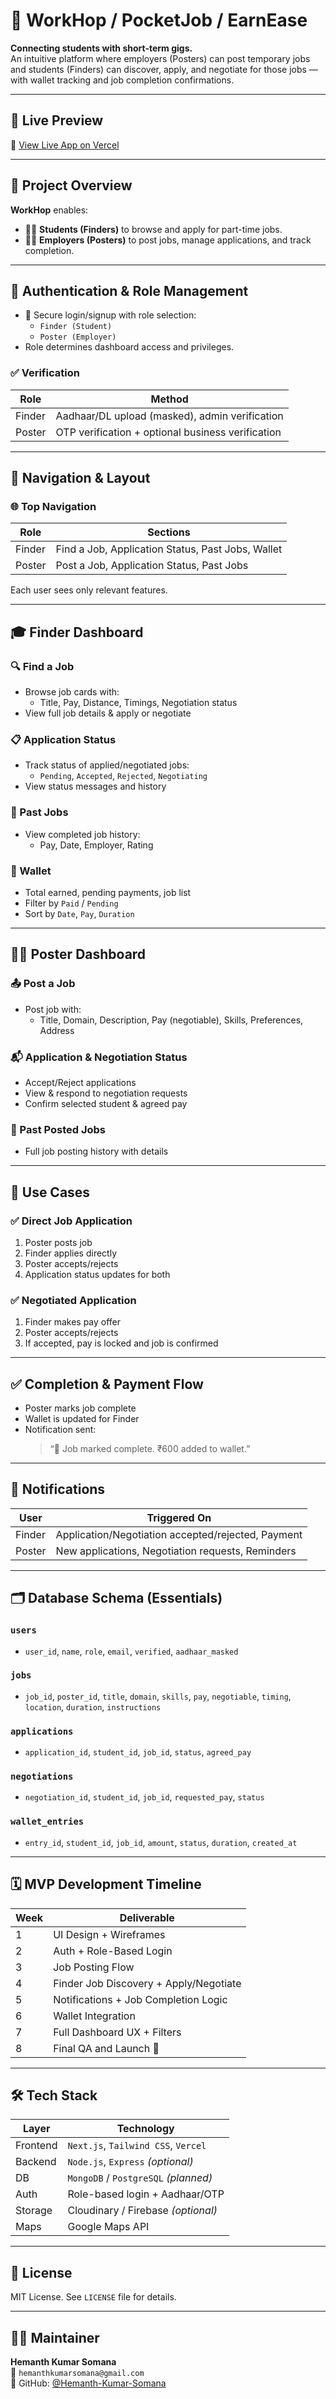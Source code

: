 # 💼 WorkHop / PocketJob / EarnEase

**Connecting students with short-term gigs.**  
An intuitive platform where employers (Posters) can post temporary jobs and students (Finders) can discover, apply, and negotiate for those jobs — with wallet tracking and job completion confirmations.

---

## 🔗 Live Preview

🚀 [View Live App on Vercel](https://part-time-job-finder-for-students.vercel.app/)

---

## 🌟 Project Overview

**WorkHop** enables:
- 👨‍🎓 **Students (Finders)** to browse and apply for part-time jobs.
- 🧑‍💼 **Employers (Posters)** to post jobs, manage applications, and track completion.

---

## 🔐 Authentication & Role Management

- 🔑 Secure login/signup with role selection:
  - `Finder (Student)`
  - `Poster (Employer)`
- Role determines dashboard access and privileges.

### ✅ Verification

| Role    | Method                                             |
| ------- | -------------------------------------------------- |
| Finder  | Aadhaar/DL upload (masked), admin verification     |
| Poster  | OTP verification + optional business verification  |

---

## 🧭 Navigation & Layout

### 🌐 Top Navigation

| Role    | Sections                                           |
| ------- | -------------------------------------------------- |
| Finder  | Find a Job, Application Status, Past Jobs, Wallet  |
| Poster  | Post a Job, Application Status, Past Jobs          |

Each user sees only relevant features.

---

## 🎓 Finder Dashboard

### 🔍 Find a Job
- Browse job cards with:
  - Title, Pay, Distance, Timings, Negotiation status
- View full job details & apply or negotiate

### 📋 Application Status
- Track status of applied/negotiated jobs:
  - `Pending`, `Accepted`, `Rejected`, `Negotiating`
- View status messages and history

### 📁 Past Jobs
- View completed job history:
  - Pay, Date, Employer, Rating

### 💼 Wallet
- Total earned, pending payments, job list
- Filter by `Paid` / `Pending`
- Sort by `Date`, `Pay`, `Duration`

---

## 🧑‍💼 Poster Dashboard

### 📤 Post a Job
- Post job with:
  - Title, Domain, Description, Pay (negotiable), Skills, Preferences, Address

### 📬 Application & Negotiation Status
- Accept/Reject applications
- View & respond to negotiation requests
- Confirm selected student & agreed pay

### 📁 Past Posted Jobs
- Full job posting history with details

---

## 🔁 Use Cases

### ✅ Direct Job Application
1. Poster posts job
2. Finder applies directly
3. Poster accepts/rejects
4. Application status updates for both

### ✅ Negotiated Application
1. Finder makes pay offer
2. Poster accepts/rejects
3. If accepted, pay is locked and job is confirmed

---

## ✅ Completion & Payment Flow

- Poster marks job complete
- Wallet is updated for Finder
- Notification sent:  
  > “🎉 Job marked complete. ₹600 added to wallet.”

---

## 🔔 Notifications

| User    | Triggered On                                      |
| ------- | -------------------------------------------------- |
| Finder  | Application/Negotiation accepted/rejected, Payment |
| Poster  | New applications, Negotiation requests, Reminders  |

---

## 🗂️ Database Schema (Essentials)

### `users`
- `user_id`, `name`, `role`, `email`, `verified`, `aadhaar_masked`

### `jobs`
- `job_id`, `poster_id`, `title`, `domain`, `skills`, `pay`, `negotiable`, `timing`, `location`, `duration`, `instructions`

### `applications`
- `application_id`, `student_id`, `job_id`, `status`, `agreed_pay`

### `negotiations`
- `negotiation_id`, `student_id`, `job_id`, `requested_pay`, `status`

### `wallet_entries`
- `entry_id`, `student_id`, `job_id`, `amount`, `status`, `duration`, `created_at`

---

## 🗓️ MVP Development Timeline

| Week | Deliverable                             |
|------|-----------------------------------------|
| 1    | UI Design + Wireframes                  |
| 2    | Auth + Role-Based Login                 |
| 3    | Job Posting Flow                        |
| 4    | Finder Job Discovery + Apply/Negotiate  |
| 5    | Notifications + Job Completion Logic    |
| 6    | Wallet Integration                      |
| 7    | Full Dashboard UX + Filters             |
| 8    | Final QA and Launch 🚀                  |

---

## 🛠️ Tech Stack

| Layer     | Technology                        |
|----------|-----------------------------------|
| Frontend | `Next.js`, `Tailwind CSS`, `Vercel` |
| Backend  | `Node.js`, `Express` *(optional)* |
| DB       | `MongoDB` / `PostgreSQL` *(planned)* |
| Auth     | Role-based login + Aadhaar/OTP     |
| Storage  | Cloudinary / Firebase *(optional)* |
| Maps     | Google Maps API                    |

---

## 📃 License

MIT License. See `LICENSE` file for details.

---

## 🙋‍♂️ Maintainer

**Hemanth Kumar Somana**  
📧 `hemanthkumarsomana@gmail.com`  
🔗 GitHub: [@Hemanth-Kumar-Somana](https://github.com/Hemanth-Kumar-Somana)

